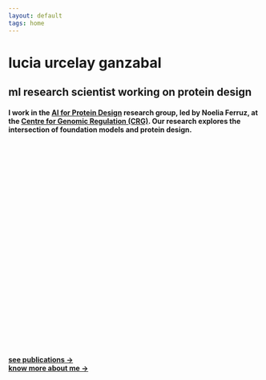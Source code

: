 ```yaml
---
layout: default
tags: home
---
```


# lucia urcelay ganzabal

## ml research scientist working on protein design

#### I work in the [AI for Protein Design](https://www.aiproteindesign.com/) research group, led by Noelia Ferruz, at the [Centre for Genomic Regulation (CRG)](https://www.crg.eu/). Our research explores the intersection of foundation models and protein design.

<!--
<figure>
  <img src="/images/protein_render.png" alt="3D protein." class="center-image">
</figure>

<style>
    img.center-image {
        display: block;
        margin: 0 auto;
        max-width: 65%;  /* Default width on larger screens */
        height: auto;
    }

    /* For mobile screens, let's make the image bigger */
    @media (max-width: 768px) {
        img.center-image {
            max-width: 100%;  /* Increase image size on mobile devices */
        }
    }
</style>
-->

<div id="molstar-container" style="width: 80%; height: 400px; margin: 0 auto; border-radius: 12px; overflow: hidden;"></div>

<link rel="stylesheet" href="{{ '/assets/molstar/molstar.css' | relative_url }}">
<script src="{{ '/assets/molstar/molstar.js' | relative_url }}"></script>

<script>
  document.addEventListener('DOMContentLoaded', function () {
    const viewer = new MolStar.Viewer('molstar-container', {
      layoutIsExpanded: true,
      layoutShowControls: false,
      layoutShowRemoteControls: false,
      layoutShowSequence: false,
      layoutShowLog: false,
      layoutShowLeftPanel: false,
      viewportShowExpand: false
    });

    viewer.loadStructureFromUrl('https://files.rcsb.org/download/1QYS.pdb', 'pdb');
  });
</script>



<p style="margin-top: 25px;">
  <a href="{{ site.baseurl }}/publications"><strong>see publications →</strong></a>  
  <br>  
  <a href="{{ site.baseurl }}/about"><strong>know more about me →</strong></a>  
</p>

<!--
[**See publications →**]({{ site.baseurl }}/publications)

[**Know more about me →**]({{ site.baseurl }}/about)
-->
